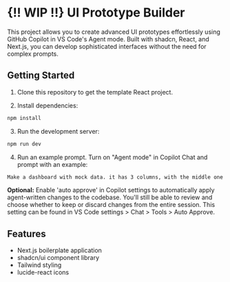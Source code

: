 # {!! WIP !!} UI Prototype Builder

This project allows you to create advanced UI prototypes effortlessly using GitHub Copilot in VS Code's Agent mode. Built with shadcn, React, and Next.js, you can develop sophisticated interfaces without the need for complex prompts.

## Getting Started

1. Clone this repository to get the template React project.

2. Install dependencies:

```bash
npm install
```

3. Run the development server:

```bash
npm run dev
```

4. Run an example prompt. Turn on "Agent mode" in Copilot Chat and prompt with an example:

```bash
Make a dashboard with mock data. it has 3 columns, with the middle one as the main one, left is nav, and right is for supplementary / smaller information. it should have various modules, and small charts showcasing some simulated scenario. it should be clear and have interactive elements.
```

**Optional:** Enable 'auto approve' in Copilot settings to automatically apply agent-written changes to the codebase. You'll still be able to review and choose whether to keep or discard changes from the entire session. This setting can be found in VS Code settings > Chat > Tools > Auto Approve.

## Features

- Next.js boilerplate application
- shadcn/ui component library
- Tailwind styling
- lucide-react icons
